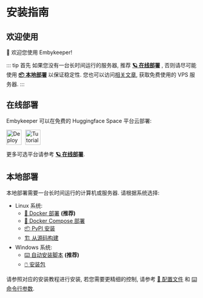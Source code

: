 # 安装指南

## 欢迎使用

🌈 欢迎您使用 Embykeeper!

::: tip 首先
如果您没有一台长时间运行的服务器, 推荐 [**🪐 在线部署**](#在线部署) , 否则请尽可能使用 [**📦 本地部署**](#本地部署) 以保证稳定性.
您也可以访问[相关文章](https://blog.zetx.tech/2024/05/19/vps-beginner-1), 获取免费使用的 VPS 服务器.
:::

## 在线部署

Embykeeper 可以在免费的 Huggingface Space 平台云部署:

<div style="display: flex; align-items: center; gap: 10px;">
  <a href="https://huggingface.co/spaces/ekuser/paragen?duplicate=true">
    <img src="https://github.com/emby-keeper/emby-keeper/raw/main/images/deploy-to-hf.svg" alt="Deploy to Huggingface Space" style="height: 40px;">
  </a>
  <a href="https://blog.zetx.tech/2024/05/19/embykeeper-hf-tutorial/">
    <img src="https://github.com/emby-keeper/emby-keeper/raw/main/images/hf-tutorial.svg" alt="Tutorial" style="height: 40px;">
  </a>
</div>

更多可选平台请参考 [**🪐 在线部署**](/guide/在线部署).

## 本地部署

本地部署需要一台长时间运行的计算机或服务器. 请根据系统选择:

- Linux 系统:
  - [🐳 Docker 部署](/guide/Linux-Docker-部署) **(推荐)**
  - [🐳 Docker Compose 部署](/guide/Linux-Docker-Compose-部署)
  - [📦 PyPI 安装](/guide/Linux-从-PyPI-安装)
  - [🏗️ 从源码构建](/guide/Linux-从源码构建)
- Windows 系统:
  - [⌨️ 自动安装脚本](/guide/Windows-通过脚本安装) **(推荐)**
  - [🖱️ 安装包](/guide/Windows-通过安装包安装)

请参照对应的安装教程进行安装, 若您需要更精细的控制, 请参考 [🔧 配置文件](/guide/配置文件) 和 [⌨️ 命令行参数](/guide/命令行参数).
